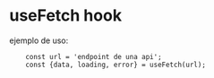 # useFetch hook

ejemplo de uso:
```
    const url = 'endpoint de una api';
    const {data, loading, error} = useFetch(url);
```